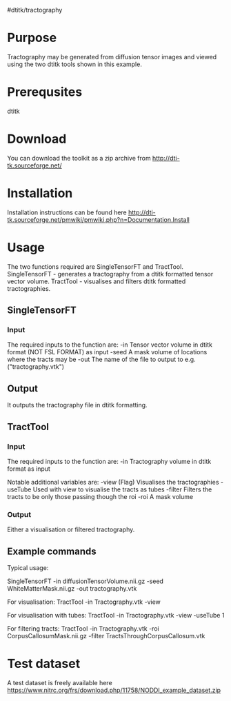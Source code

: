 #dtitk/tractography

# Purpose

Tractography may be generated from diffusion tensor images and viewed using the two dtitk tools shown in this example.

# Prerequsites

dtitk

# Download

You can download the toolkit as a zip archive from http://dti-tk.sourceforge.net/

# Installation

Installation instructions can be found here http://dti-tk.sourceforge.net/pmwiki/pmwiki.php?n=Documentation.Install

# Usage

The two functions required are SingleTensorFT and TractTool.
SingleTensorFT - generates a tractography from a dtitk formatted tensor vector volume.
TractTool - visualises and filters dtitk formatted tractographies.

## SingleTensorFT


### Input

The required inputs to the function are: 
    -in        Tensor vector volume in dtitk format (NOT FSL FORMAT) as input
    -seed      A mask volume of locations where the tracts may be
    -out       The name of the file to output to e.g. ("tractography.vtk")

## Output

It outputs the tractography file in dtitk formatting.

## TractTool

### Input

The required inputs to the function are: 
    -in        Tractography volume in dtitk format as input

Notable additional variables are:
    -view      (Flag) Visualises the tractographies 
    -useTube   Used with view to visualise the tracts as tubes
    -filter    Filters the tracts to be only those passing though the roi
    -roi       A mask volume

### Output

Either a visualisation or filtered tractography.

## Example commands

Typical usage:

SingleTensorFT -in diffusionTensorVolume.nii.gz -seed WhiteMatterMask.nii.gz -out tractography.vtk

For visualisation:
TractTool -in Tractography.vtk -view

For visualisation with tubes:
TractTool -in Tractography.vtk -view -useTube 1

For filtering tracts:
TractTool -in Tractography.vtk -roi CorpusCallosumMask.nii.gz -filter TractsThroughCorpusCallosum.vtk

# Test dataset

A test dataset is freely available here https://www.nitrc.org/frs/download.php/11758/NODDI_example_dataset.zip
